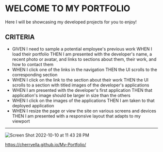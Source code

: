 # WELCOME TO MY PORTFOLIO

Here I will be showcasing my developed projects for you to enjoy!


## CRITERIA
- GIVEN I need to sample a potential employee's previous work
  WHEN I load their portfolio
  THEN I am presented with the developer's name, a recent photo or avatar, and links to sections about them, their work, and how to contact them
- WHEN I click one of the links in the navigation
  THEN the UI scrolls to the corresponding section
- WHEN I click on the link to the section about their work
  THEN the UI scrolls to a section with titled images of the developer's applications
- WHEN I am presented with the developer's first application
  THEN that application's image should be larger in size than the others
- WHEN I click on the images of the applications
  THEN I am taken to that deployed application
- WHEN I resize the page or view the site on various screens and devices
  THEN I am presented with a responsive layout that adapts to my viewport

- - - - 

![Screen Shot 2022-10-10 at 11 43 28 PM](https://user-images.githubusercontent.com/111384784/194992671-eb01d95f-bb11-4ba6-a175-4d350311dcad.png)



https://cherryella.github.io/My-Portfolio/
